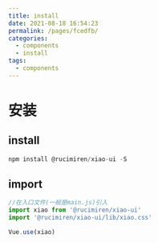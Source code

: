 ```yaml
---
title: install
date: 2021-08-18 16:54:23
permalink: /pages/fcedfb/
categories:
  - components
  - install
tags:
  - components
---
```

# 安装

## install

```js
npm install @rucimiren/xiao-ui -S
```

## import

```js
//在入口文件(一般是main.js)引入
import xiao from '@rucimiren/xiao-ui'
import '@rucimiren/xiao-ui/lib/xiao.css'

Vue.use(xiao)
```
